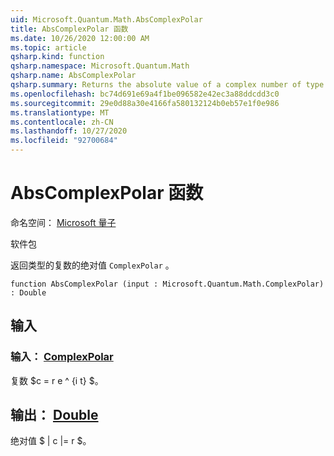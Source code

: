 ```yaml
---
uid: Microsoft.Quantum.Math.AbsComplexPolar
title: AbsComplexPolar 函数
ms.date: 10/26/2020 12:00:00 AM
ms.topic: article
qsharp.kind: function
qsharp.namespace: Microsoft.Quantum.Math
qsharp.name: AbsComplexPolar
qsharp.summary: Returns the absolute value of a complex number of type `ComplexPolar`.
ms.openlocfilehash: bc74d691e69a4f1be096582e42ec3a88ddcdd3c0
ms.sourcegitcommit: 29e0d88a30e4166fa580132124b0eb57e1f0e986
ms.translationtype: MT
ms.contentlocale: zh-CN
ms.lasthandoff: 10/27/2020
ms.locfileid: "92700684"
---
```

# <a name="abscomplexpolar-function"></a>AbsComplexPolar 函数

命名空间： [Microsoft 量子](xref:Microsoft.Quantum.Math)

软件包 [](https://nuget.org/packages/)


返回类型的复数的绝对值 `ComplexPolar` 。

```qsharp
function AbsComplexPolar (input : Microsoft.Quantum.Math.ComplexPolar) : Double
```


## <a name="input"></a>输入

### <a name="input--complexpolar"></a>输入： [ComplexPolar](xref:Microsoft.Quantum.Math.ComplexPolar)

复数 $c = r e ^ {i t} $。



## <a name="output--double"></a>输出： [Double](xref:microsoft.quantum.lang-ref.double)

绝对值 $ | c |= r $。